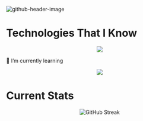 
![github-header-image](https://github.com/PallabKumarS/PallabKumarS/assets/25210910/9dd62d69-1c82-4150-8181-b39fc3e5701d)

# Technologies That I Know
<p align="center">
  <a href="https://skillicons.dev">
    <img src="https://skillicons.dev/icons?i=css,html,js,nodejs,mongodb,react,tailwind" /> </br>
  </a>
</p>

🌱 I’m currently learning     
<p align="center">
  <a href="https://skillicons.dev">
    <img src="https://skillicons.dev/icons?i=nextjs" /> </br>
  </a>
</p>

# Current Stats
<div align="center">
  <img src="https://github-readme-streak-stats.herokuapp.com?user=PallabKumarS&theme=cobalt&hide_border=true" alt="GitHub Streak">
</div>

